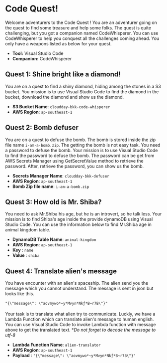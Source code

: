 # Code Quest!

Welcome adventurers to the Code Quest ! You are an adventurer going on the quest to find some treasure and help some folks. The quest is quite challenging, but you got a companion named CodeWhisperer. You can use CodeWhisperer to help you conquest all the challenges coming ahead. You only have a weapons listed as below for your quest.

- **Tool:** Visual Studio Code
- **Companion:** CodeWhisperer


## Quest 1: Shine bright like a diamond!

You are on a quest to find a shiny diamond, hiding among the stones in a S3 bucket. You mission is to use Visual Studio Code to find the diamond in the bucket, download the diamond and show us the diamond.

- **S3 Bucket Name**: `cloudday-bkk-code-whisperer`
- **AWS Region**: `ap-southeast-1`

## Quest 2: Bomb defuser

You are on a quest to defuse the bomb. The bomb is stored inside the zip file name `i-am-a-bomb.zip`. The getting the bomb is not easy task. You need a password to defuse the bomb. Your mission is to use Visual Studio Code to find the password to defuse the bomb. The password can be get from AWS Secrets Manager using GetSecretValue method to retrieve the password. After, retrieve the password, you can show us the bomb.

- **Secrets Manager Name**: `cloudday-bkk-defuser`
- **AWS Region**: `ap-southeast-1`
- **Bomb Zip file name**: `i-am-a-bomb.zip`

## Quest 3: How old is Mr. Shiba?

You need to ask Mr.Shiba his age, but he is an introvert, so he talk less. Your mission is to find Shiba's age inside the provide dynamoDB using Visual Studio Code. You can use the information below to find Mr.Shiba age in animal kingdom table.

- **DynamoDB Table Name**: `animal-kingdom`
- **AWS Region**: `ap-southeast-1`
- **Key** : `name`
- **Value** : `shiba`

## Quest 4: Translate alien's message

You have encounter with an alien's spaceship. The alien send you the message which you cannot understand. The message is sent in json but looks like this.

    "{\"message\": \"aovmywo*~y*Mvyn*Nkƒ*B~r7B\"}"

Your task is to translate what alien try to communicate. Luckly, we have a Lambda Function which can translate alien's message to human english. You can use Visual Studio Code to invoke Lambda function with message above to get the translated text. **Do not forget to decode the message to utf-8*

- **Lambda Function Name**: `alien-translator`
- **AWS Region**: `ap-southeast-1`
- **Payload** : `"{\"message\": \"aovmywo*~y*Mvyn*Nkƒ*B~r7B\"}"`
